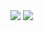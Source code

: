 
<img  src="https://github-readme-stats.vercel.app/api?username=Skayux&show_icons=true&theme=vue-dark">
<img  src="https://github-readme-stats.vercel.app/api/wakatime?username=SkayuX">
